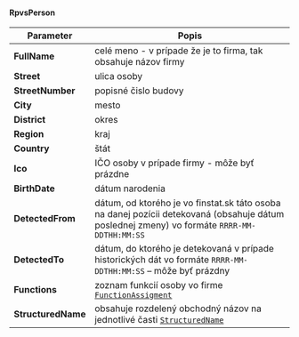 #### RpvsPerson
| Parameter | Popis |
| ----------- | ----------- |
| **FullName** | celé meno - v prípade že je to firma, tak obsahuje názov firmy |
| **Street** | ulica osoby |
| **StreetNumber** | popisné čislo budovy |
| **City** | mesto |
| **District** | okres |
| **Region** | kraj |
| **Country** | štát |
| **Ico** | IČO osoby v prípade firmy - môže byť prázdne |
| **BirthDate** | dátum narodenia |
| **DetectedFrom** | dátum, od ktorého je vo finstat.sk táto osoba na danej pozícii detekovaná (obsahuje dátum poslednej zmeny) vo formáte `RRRR-MM-DDTHH:MM:SS` |
| **DetectedTo** | dátum, do ktorého je detekovaná v prípade historických dát vo formáte `RRRR-MM-DDTHH:MM:SS` – môže byť prázdny |
| **Functions** | zoznam funkcií osoby vo firme [`FunctionAssigment`](#FunctionAssigment) |
| **StructuredName** | obsahuje rozdelený obchodný názov na jednotlivé časti [`StructuredName`](#StructuredName) |